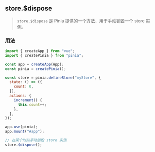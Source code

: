 ## store.$dispose

> `store.$dispose` 是 Pinia 提供的一个方法，用于手动销毁一个 store 实例。

### 用法

```js
import { createApp } from "vue";
import { createPinia } from "pinia";

const app = createApp(App);
const pinia = createPinia();

const store = pinia.defineStore("myStore", {
  state: () => ({
    count: 0,
  }),
  actions: {
    increment() {
      this.count++;
    },
  },
});

app.use(pinia);
app.mount("#app");

// 在某个时刻手动销毁 store 实例
store.$dispose();
```

